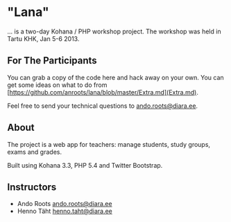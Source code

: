 # "Lana"

... is a two-day Kohana / PHP workshop project. The workshop was held in Tartu KHK, Jan 5-6 2013.

## For The Participants

You can grab a copy of the code here and hack away on your own. You can get some ideas on what to do from [https://github.com/anroots/lana/blob/master/Extra.md](Extra.md).

Feel free to send your technical questions to <ando.roots@diara.ee>.

## About

The project is a web app for teachers: manage students, study groups, exams and grades.

Built using Kohana 3.3, PHP 5.4 and Twitter Bootstrap.

## Instructors

* Ando Roots <ando.roots@diara.ee>
* Henno Täht <henno.taht@diara.ee>
